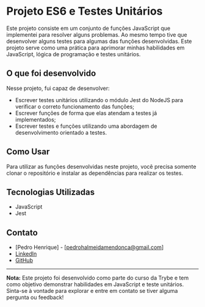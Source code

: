 # Projeto ES6 e Testes Unitários

Este projeto consiste em um conjunto de funções JavaScript que implementei para resolver alguns problemas. Ao mesmo tempo tive que desenvolver alguns testes para algumas das funções desenvolvidas. Este projeto serve como uma prática para aprimorar minhas habilidades em JavaScript, lógica de programação e testes unitários.

## O que foi desenvolvido

Nesse projeto, fui capaz de desenvolver:

- Escrever testes unitários utilizando o módulo Jest do NodeJS para verificar o correto funcionamento das funções;
- Escrever funções de forma que elas atendam a testes já implementados;
- Escrever testes e funções utilizando uma abordagem de desenvolvimento orientado a testes.

## Como Usar

Para utilizar as funções desenvolvidas neste projeto, você precisa somente clonar o repositório e instalar as dependências para realizar os testes.

## Tecnologias Utilizadas

- JavaScript
- Jest

## Contato

- [Pedro Henrique] - [pedrohalmeidamendonca@gmail.com]
- [LinkedIn](https://www.linkedin.com/in/pedrohxiv/)
- [GitHub](https://github.com/pedrohxiv)

---

**Nota:** Este projeto foi desenvolvido como parte do curso da Trybe e tem como objetivo demonstrar habilidades em JavaScript e teste unitários. Sinta-se à vontade para explorar e entre em contato se tiver alguma pergunta ou feedback!
